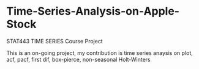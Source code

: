 # Time-Series-Analysis-on-Apple-Stock
STAT443 TIME SERIES Course Project 

This is an on-going project, my contribution is time series anaysis on plot, acf, pacf, first dif, box-pierce, non-seasonal Holt-Winters

